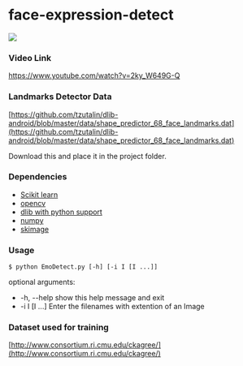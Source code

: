 # face-expression-detect

![ ](http://adithyaselv.com/assets/images/face-ex-det.png  "expression detect")

### Video Link
https://www.youtube.com/watch?v=2ky_W649G-Q 

### Landmarks Detector Data
[https://github.com/tzutalin/dlib-android/blob/master/data/shape_predictor_68_face_landmarks.dat](https://github.com/tzutalin/dlib-android/blob/master/data/shape_predictor_68_face_landmarks.dat)

Download this and place it in the project folder.

### Dependencies

* [Scikit learn]()
* [opencv]()
* [dlib with python support]()
* [numpy]()
* [skimage]()

### Usage

` $ python EmoDetect.py [-h] [-i I [I ...]] `

optional arguments:
 *  -h, --help    show this help message and exit
 *  -i I [I ...]  Enter the filenames with extention of an Image

### Dataset used for training

[http://www.consortium.ri.cmu.edu/ckagree/](http://www.consortium.ri.cmu.edu/ckagree/)
